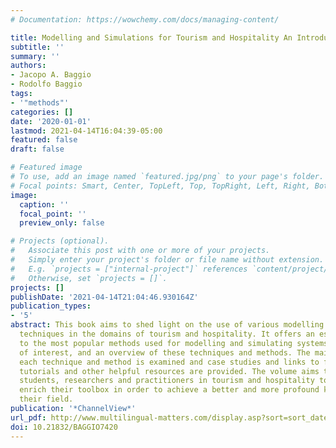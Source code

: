 ```yaml
---
# Documentation: https://wowchemy.com/docs/managing-content/

title: Modelling and Simulations for Tourism and Hospitality An Introduction
subtitle: ''
summary: ''
authors:
- Jacopo A. Baggio
- Rodolfo Baggio
tags:
- '"methods"'
categories: []
date: '2020-01-01'
lastmod: 2021-04-14T16:04:39-05:00
featured: false
draft: false

# Featured image
# To use, add an image named `featured.jpg/png` to your page's folder.
# Focal points: Smart, Center, TopLeft, Top, TopRight, Left, Right, BottomLeft, Bottom, BottomRight.
image:
  caption: ''
  focal_point: ''
  preview_only: false

# Projects (optional).
#   Associate this post with one or more of your projects.
#   Simply enter your project's folder or file name without extension.
#   E.g. `projects = ["internal-project"]` references `content/project/deep-learning/index.md`.
#   Otherwise, set `projects = []`.
projects: []
publishDate: '2021-04-14T21:04:46.930164Z'
publication_types:
- '5'
abstract: This book aims to shed light on the use of various modelling tools and simulation
  techniques in the domains of tourism and hospitality. It offers an essential introduction
  to the most popular methods used for modelling and simulating systems and phenomena
  of interest, and an overview of these techniques and methods. The main concept of
  each technique and method is examined and case studies and links to free online
  tutorials and other helpful resources are provided. The volume aims to encourage
  students, researchers and practitioners in tourism and hospitality to enhance and
  enrich their toolbox in order to achieve a better and more profound knowledge of
  their field.
publication: '*ChannelView*'
url_pdf: http://www.multilingual-matters.com/display.asp?sort=sort_date/d&sf1=title_exact&st1=modellingandsimulationsfortourismandhospitality
doi: 10.21832/BAGGIO7420
---
```

